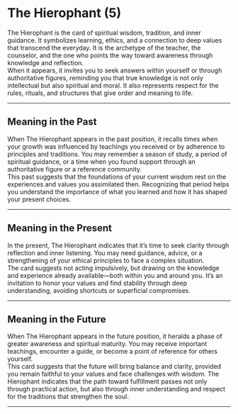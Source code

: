 # The Hierophant (5)

The Hierophant is the card of spiritual wisdom, tradition, and inner guidance. It symbolizes learning, ethics, and a connection to deep values that transcend the everyday. It is the archetype of the teacher, the counselor, and the one who points the way toward awareness through knowledge and reflection.  
When it appears, it invites you to seek answers within yourself or through authoritative figures, reminding you that true knowledge is not only intellectual but also spiritual and moral. It also represents respect for the rules, rituals, and structures that give order and meaning to life.

---

## Meaning in the Past  
When The Hierophant appears in the past position, it recalls times when your growth was influenced by teachings you received or by adherence to principles and traditions. You may remember a season of study, a period of spiritual guidance, or a time when you found support through an authoritative figure or a reference community.  
This past suggests that the foundations of your current wisdom rest on the experiences and values you assimilated then. Recognizing that period helps you understand the importance of what you learned and how it has shaped your present choices.

---

## Meaning in the Present  
In the present, The Hierophant indicates that it’s time to seek clarity through reflection and inner listening. You may need guidance, advice, or a strengthening of your ethical principles to face a complex situation.  
The card suggests not acting impulsively, but drawing on the knowledge and experience already available—both within you and around you. It’s an invitation to honor your values and find stability through deep understanding, avoiding shortcuts or superficial compromises.

---

## Meaning in the Future  
When The Hierophant appears in the future position, it heralds a phase of greater awareness and spiritual maturity. You may receive important teachings, encounter a guide, or become a point of reference for others yourself.  
This card suggests that the future will bring balance and clarity, provided you remain faithful to your values and face challenges with wisdom. The Hierophant indicates that the path toward fulfillment passes not only through practical action, but also through inner understanding and respect for the traditions that strengthen the soul.

---
